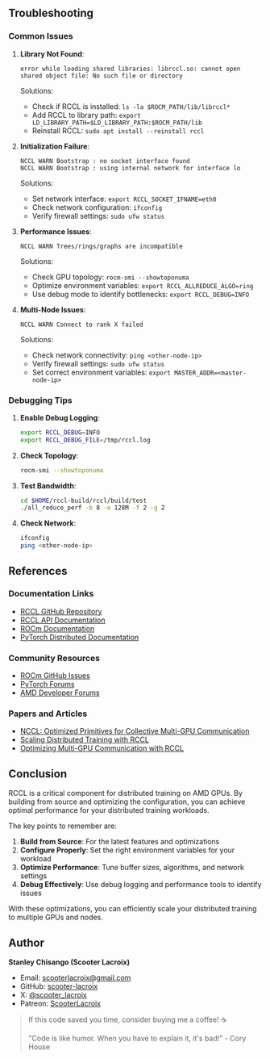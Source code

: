 ## Troubleshooting

### Common Issues

1. **Library Not Found**:
   ```
   error while loading shared libraries: librccl.so: cannot open shared object file: No such file or directory
   ```
   
   Solutions:
   - Check if RCCL is installed: `ls -la $ROCM_PATH/lib/librccl*`
   - Add RCCL to library path: `export LD_LIBRARY_PATH=$LD_LIBRARY_PATH:$ROCM_PATH/lib`
   - Reinstall RCCL: `sudo apt install --reinstall rccl`

2. **Initialization Failure**:
   ```
   NCCL WARN Bootstrap : no socket interface found
   NCCL WARN Bootstrap : using internal network for interface lo
   ```
   
   Solutions:
   - Set network interface: `export RCCL_SOCKET_IFNAME=eth0`
   - Check network configuration: `ifconfig`
   - Verify firewall settings: `sudo ufw status`

3. **Performance Issues**:
   ```
   NCCL WARN Trees/rings/graphs are incompatible
   ```
   
   Solutions:
   - Check GPU topology: `rocm-smi --showtoponuma`
   - Optimize environment variables: `export RCCL_ALLREDUCE_ALGO=ring`
   - Use debug mode to identify bottlenecks: `export RCCL_DEBUG=INFO`

4. **Multi-Node Issues**:
   ```
   NCCL WARN Connect to rank X failed
   ```
   
   Solutions:
   - Check network connectivity: `ping <other-node-ip>`
   - Verify firewall settings: `sudo ufw status`
   - Set correct environment variables: `export MASTER_ADDR=<master-node-ip>`

### Debugging Tips

1. **Enable Debug Logging**:
   ```bash
   export RCCL_DEBUG=INFO
   export RCCL_DEBUG_FILE=/tmp/rccl.log
   ```

2. **Check Topology**:
   ```bash
   rocm-smi --showtoponuma
   ```

3. **Test Bandwidth**:
   ```bash
   cd $HOME/rccl-build/rccl/build/test
   ./all_reduce_perf -b 8 -e 128M -f 2 -g 2
   ```

4. **Check Network**:
   ```bash
   ifconfig
   ping <other-node-ip>
   ```

## References

### Documentation Links

- [RCCL GitHub Repository](https://github.com/ROCmSoftwarePlatform/rccl)
- [RCCL API Documentation](https://github.com/ROCmSoftwarePlatform/rccl/blob/develop/docs/API.md)
- [ROCm Documentation](https://rocm.docs.amd.com/)
- [PyTorch Distributed Documentation](https://pytorch.org/docs/stable/distributed.html)

### Community Resources

- [ROCm GitHub Issues](https://github.com/RadeonOpenCompute/ROCm/issues)
- [PyTorch Forums](https://discuss.pytorch.org/)
- [AMD Developer Forums](https://community.amd.com/t5/AMD-ROCm/bd-p/amd-rocm)

### Papers and Articles

- [NCCL: Optimized Primitives for Collective Multi-GPU Communication](https://arxiv.org/abs/2006.02327)
- [Scaling Distributed Training with RCCL](https://developer.amd.com/blog/scaling-distributed-training-with-rccl/)
- [Optimizing Multi-GPU Communication with RCCL](https://developer.amd.com/blog/optimizing-multi-gpu-communication-with-rccl/)

## Conclusion

RCCL is a critical component for distributed training on AMD GPUs. By building from source and optimizing the configuration, you can achieve optimal performance for your distributed training workloads.

The key points to remember are:

1. **Build from Source**: For the latest features and optimizations
2. **Configure Properly**: Set the right environment variables for your workload
3. **Optimize Performance**: Tune buffer sizes, algorithms, and network settings
4. **Debug Effectively**: Use debug logging and performance tools to identify issues

With these optimizations, you can efficiently scale your distributed training to multiple GPUs and nodes.


## Author

**Stanley Chisango (Scooter Lacroix)**

- Email: scooterlacroix@gmail.com
- GitHub: [scooter-lacroix](https://github.com/scooter-lacroix)
- X: [@scooter_lacroix](https://x.com/scooter_lacroix)
- Patreon: [ScooterLacroix](https://patreon.com/ScooterLacroix)

> If this code saved you time, consider buying me a coffee! ☕
> 
> "Code is like humor. When you have to explain it, it's bad!" - Cory House

